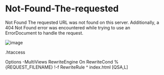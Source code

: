# Not-Found-The-requested
Not Found The requested URL was not found on this server.  Additionally, a 404 Not Found error was encountered while trying to use an ErrorDocument to handle the request.

![image](https://github.com/user-attachments/assets/b3b0e66d-8fb4-44ed-9d7f-c36d6c27972d)

.htaccess

Options -MultiViews
RewriteEngine On
RewriteCond %{REQUEST_FILENAME} !-f
RewriteRule ^ index.html [QSA,L]
